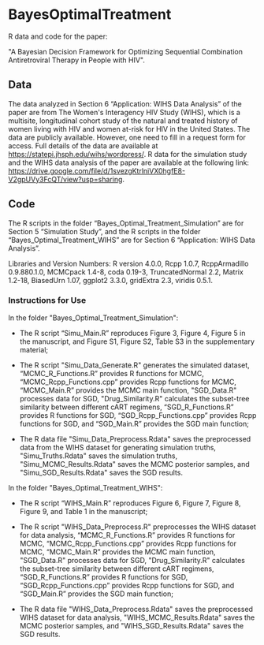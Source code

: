 # BayesOptimalTreatment
R data and code for the paper:

"A Bayesian Decision Framework for Optimizing Sequential Combination Antiretroviral Therapy in People with HIV".

## Data

The data analyzed in Section 6 “Application: WIHS Data Analysis” of the paper are from The Women's Interagency HIV Study (WIHS), which is a multisite, longitudinal cohort study of the natural and treated history of women living with HIV and women at-risk for HIV in the United States.
The data are publicly available. However, one need to fill in a request form for access. Full details of the data are available at https://statepi.jhsph.edu/wihs/wordpress/. R data for the simulation study and the WIHS data analysis of the paper are available at the following link: https://drive.google.com/file/d/1svezgKtrlniVX0hgfE8-V2gpUVy3FcQT/view?usp=sharing.

## Code 

The R scripts in the folder “Bayes_Optimal_Treatment_Simulation” are for Section 5 “Simulation Study”, and the R scripts in the folder “Bayes_Optimal_Treatment_WIHS” are for Section 6 “Application: WIHS Data Analysis”.

Libraries and Version Numbers: R version 4.0.0, Rcpp 1.0.7, RcppArmadillo 0.9.880.1.0, MCMCpack 1.4-8, coda 0.19-3, TruncatedNormal 2.2, Matrix 1.2-18, BiasedUrn 1.07, ggplot2 3.3.0, gridExtra 2.3, viridis 0.5.1.

### Instructions for Use

In the folder "Bayes_Optimal_Treatment_Simulation":

* The R script “Simu_Main.R” reproduces Figure 3, Figure 4, Figure 5 in the manuscript, and Figure S1, Figure S2, Table S3 in the supplementary material;

* The R script "Simu_Data_Generate.R" generates the simulated dataset, “MCMC_R_Functions.R” provides R functions for MCMC, “MCMC_Rcpp_Functions.cpp” provides Rcpp functions for MCMC, “MCMC_Main.R” provides the MCMC main function, "SGD_Data.R" processes data for SGD, "Drug_Similarity.R" calculates the subset-tree similarity between different cART regimens, “SGD_R_Functions.R” provides R functions for SGD, “SGD_Rcpp_Functions.cpp” provides Rcpp functions for SGD, and “SGD_Main.R” provides the SGD main function;

* The R data file "Simu_Data_Preprocess.Rdata" saves the preprocessed data from the WIHS dataset for generating simulation truths, "Simu_Truths.Rdata" saves the simulation truths, "Simu_MCMC_Results.Rdata" saves the MCMC posterior samples, and "Simu_SGD_Results.Rdata" saves the SGD results.

In the folder "Bayes_Optimal_Treatment_WIHS":

* The R script “WIHS_Main.R” reproduces Figure 6, Figure 7, Figure 8, Figure 9, and Table 1 in the manuscript;

* The R script "WIHS_Data_Preprocess.R" preprocesses the WIHS dataset for data analysis, “MCMC_R_Functions.R” provides R functions for MCMC, “MCMC_Rcpp_Functions.cpp” provides Rcpp functions for MCMC, “MCMC_Main.R” provides the MCMC main function, "SGD_Data.R" processes data for SGD, "Drug_Similarity.R" calculates the subset-tree similarity between different cART regimens, “SGD_R_Functions.R” provides R functions for SGD, “SGD_Rcpp_Functions.cpp” provides Rcpp functions for SGD, and “SGD_Main.R” provides the SGD main function;

* The R data file "WIHS_Data_Preprocess.Rdata" saves the preprocessed WIHS dataset for data analysis, "WIHS_MCMC_Results.Rdata" saves the MCMC posterior samples, and "WIHS_SGD_Results.Rdata" saves the SGD results.
